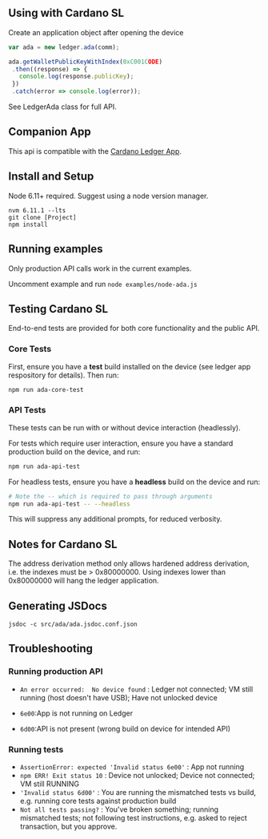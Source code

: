 ## Using with Cardano SL

Create an application object after opening the device

```javascript
var ada = new ledger.ada(comm);

ada.getWalletPublicKeyWithIndex(0xC001CODE)
 .then((response) => {
   console.log(response.publicKey);
 })
 .catch(error => console.log(error));
```

See LedgerAda class for full API.

## Companion App

This api is compatible with the [Cardano Ledger App](https://github.com/HiddenField/ledger-cardano-app).

## Install and Setup

Node 6.11+ required. Suggest using a node version manager.

```
nvm 6.11.1 --lts
git clone [Project]
npm install
```

## Running examples

Only production API calls work in the current examples.

Uncomment example and run `node examples/node-ada.js`


## Testing Cardano SL

End-to-end tests are provided for both core functionality and the public API.


### Core Tests

First, ensure you have a **test** build installed on the device (see ledger app respository for details). Then run:

```bash
npm run ada-core-test
```

### API Tests

These tests can be run with or without device interaction (headlessly).

For tests which require user interaction, ensure you have a standard production build on the device, and run:

```bash
npm run ada-api-test
```

For headless tests, ensure you have a **headless** build on the device and run:

```bash
# Note the -- which is required to pass through arguments
npm run ada-api-test -- --headless
```

This will suppress any additional prompts, for reduced verbosity.

## Notes for Cardano SL

The address derivation method only allows hardened address derivation, i.e. the indexes must be > 0x80000000.
Using indexes lower than 0x80000000 will hang the ledger application.

## Generating JSDocs

`jsdoc -c src/ada/ada.jsdoc.conf.json`

## Troubleshooting

### Running production API

* `An error occurred:  No device found` :
Ledger not connected; VM still running (host doesn't have USB); Have not unlocked device

* `6e00`:App is not running on Ledger
* `6d00`:API is not present (wrong build on device for intended API)

### Running tests

* `AssertionError: expected 'Invalid status 6e00'` : App not running
* `npm ERR! Exit status 10` : Device not unlocked; Device not connected; VM still RUNNING
* `'Invalid status 6d00'` : You are running the mismatched tests vs build, e.g. running core tests against production build
* `Not all tests passing?` : You've broken something; running mismatched tests; not following test instructions, e.g. asked to reject transaction, but you approve.
